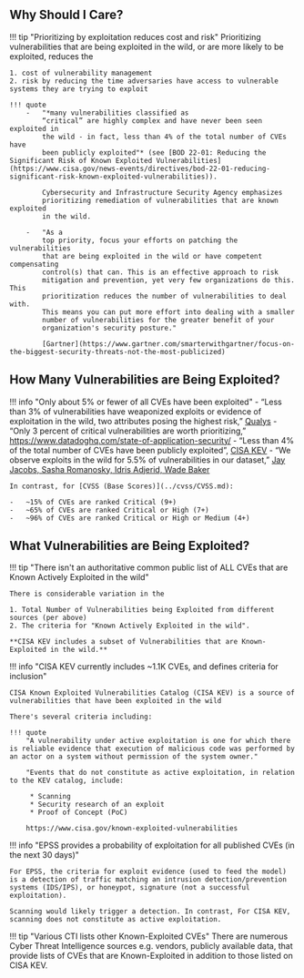 ## Why Should I Care?

!!! tip "Prioritizing by exploitation reduces cost and risk"
    Prioritizing vulnerabilities that are being exploited in the wild, or
    are more likely to be exploited, reduces the

    1. cost of vulnerability management
    2. risk by reducing the time adversaries have access to vulnerable systems they are trying to exploit

    !!! quote 
        -   "*many vulnerabilities classified as
            “critical” are highly complex and have never been seen exploited in
            the wild - in fact, less than 4% of the total number of CVEs have
            been publicly exploited"* (see [BOD 22-01: Reducing the Significant Risk of Known Exploited Vulnerabilities](https://www.cisa.gov/news-events/directives/bod-22-01-reducing-significant-risk-known-exploited-vulnerabilities)).

            Cybersecurity and Infrastructure Security Agency emphasizes
            prioritizing remediation of vulnerabilities that are known exploited
            in the wild.
            
        -   "As a
            top priority, focus your efforts on patching the vulnerabilities
            that are being exploited in the wild or have competent compensating
            control(s) that can. This is an effective approach to risk
            mitigation and prevention, yet very few organizations do this. This
            prioritization reduces the number of vulnerabilities to deal with.
            This means you can put more effort into dealing with a smaller
            number of vulnerabilities for the greater benefit of your
            organization's security posture." 

            [Gartner](https://www.gartner.com/smarterwithgartner/focus-on-the-biggest-security-threats-not-the-most-publicized) 

## How Many Vulnerabilities are Being Exploited?

!!! info "Only about 5% or fewer of all CVEs have been exploited"
    -   “Less than 3% of vulnerabilities have weaponized exploits or
        evidence of exploitation in the wild, two attributes posing the
        highest risk,” <a
        href="https://blog.qualys.com/qualys-insights/2022/10/10/in-depth-look-into-data-driven-science-behind-qualys-trurisk"
        rel="nofollow">Qualys</a>
    -   “Only 3 percent of critical vulnerabilities are worth prioritizing,”
        <a href="https://www.datadoghq.com/state-of-application-security/"
        rel="nofollow">https://www.datadoghq.com/state-of-application-security/</a>
    -   “Less than 4% of the total number of CVEs have been publicly
        exploited”, <a
        href="https://www.cisa.gov/sites/default/files/publications/Reducing_the_Significant_Risk_of_Known_Exploited_Vulnerabilities_20211103.pdf"
        rel="nofollow">CISA KEV</a>
    -   “We observe exploits in the wild for 5.5% of vulnerabilities in our
        dataset,” <a
        href="https://academic.oup.com/cybersecurity/article/6/1/tyaa015/5905457"
        rel="nofollow"> Jay Jacobs, Sasha Romanosky, Idris Adjerid, Wade Baker</a>

    In contrast, for [CVSS (Base Scores)](../cvss/CVSS.md):

    -   ~15% of CVEs are ranked Critical (9+)
    -   ~65% of CVEs are ranked Critical or High (7+)
    -   ~96% of CVEs are ranked Critical or High or Medium (4+)

## What Vulnerabilities are Being Exploited?

!!! tip "There isn't an authoritative common public list of ALL CVEs that are Known Actively Exploited in the wild"

    There is considerable variation in the 

    1. Total Number of Vulnerabilities being Exploited from different sources (per above)
    2. The criteria for "Known Actively Exploited in the wild".

    **CISA KEV includes a subset of Vulnerabilities that are Known-Exploited in the wild.**

!!! info "CISA KEV currently includes ~1.1K CVEs, and defines criteria for inclusion"

    CISA Known Exploited Vulnerabilities Catalog (CISA KEV) is a source of vulnerabilities that have been exploited in the wild

    There's several criteria including:

    !!! quote
        "A vulnerability under active exploitation is one for which there is reliable evidence that execution of malicious code was performed by an actor on a system without permission of the system owner." 

        "Events that do not constitute as active exploitation, in relation to the KEV catalog, include:

         * Scanning
         * Security research of an exploit
         * Proof of Concept (PoC)
        
        https://www.cisa.gov/known-exploited-vulnerabilities 

!!! info "EPSS provides a probability of exploitation for all published CVEs (in the next 30 days)"

    For EPSS, the criteria for exploit evidence (used to feed the model) is a detection of traffic matching an intrusion detection/prevention systems (IDS/IPS), or honeypot, signature (not a successful exploitation).

    Scanning would likely trigger a detection. In contrast, For CISA KEV, scanning does not constitute as active exploitation.

!!! tip "Various CTI lists other Known-Exploited CVEs"
    There are numerous Cyber Threat Intelligence sources e.g. vendors, publicly available data, that provide lists of CVEs that are Known-Exploited in addition to those listed on CISA KEV.
 



